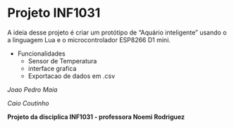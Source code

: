 # Projeto INF1031

A ideia desse projeto é criar um protótipo de “Aquário inteligente” usando o a linguagem Lua e o microcontrolador ESP8266 D1 mini.
- Funcionalidades
  - Sensor de Temperatura
  - interface grafica
  - Exportacao de dados em .csv

 *Joao Pedro Maia*
 
 *Caio Coutinho*
 
  **Projeto da disciplica INF1031 - professora Noemi Rodriguez**

